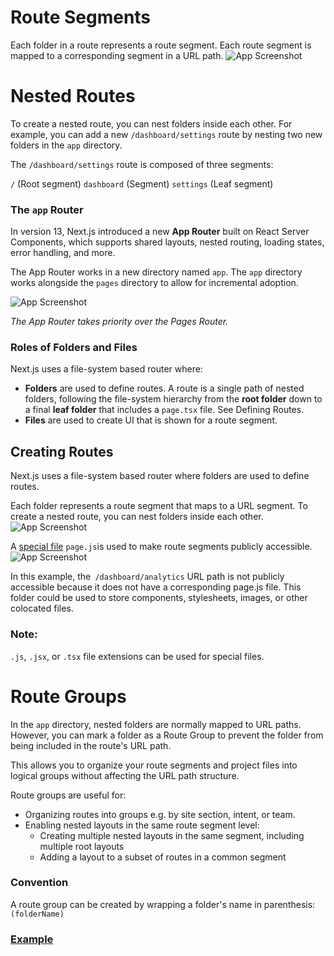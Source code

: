# Route Segments
Each folder in a route represents a route segment. Each route segment is mapped to a corresponding segment in a URL path.
![App Screenshot](https://nextjs.org/_next/image?url=%2Fdocs%2Fdark%2Froute-segments-to-path-segments.png&w=1920&q=75&dpl=dpl_DCtH3CdUprp1CVB8tivKY8y2wMuB)

# Nested Routes
To create a nested route, you can nest folders inside each other. For example, you can add a new `/dashboard/settings` route by nesting two new folders in the `app` directory.

The `/dashboard/settings` route is composed of three segments:

`/` (Root segment)
`dashboard` (Segment)
`settings` (Leaf segment)

### The `app` Router
In version 13, Next.js introduced a new **App Router** built on React Server Components, which supports shared layouts, nested routing, loading states, error handling, and more.

The App Router works in a new directory named `app`. The `app` directory works alongside the `pages` directory to allow for incremental adoption.

![App Screenshot](https://nextjs.org/_next/image?url=%2Fdocs%2Fdark%2Fnext-router-directories.png&w=1920&q=75&dpl=dpl_DCtH3CdUprp1CVB8tivKY8y2wMuB)

*The App Router takes priority over the Pages Router.*

### Roles of Folders and Files
Next.js uses a file-system based router where:

- **Folders** are used to define routes. A route is a single path of nested folders, following the file-system hierarchy from the **root folder** down to a final **leaf folder** that includes a `page.tsx` file. See Defining Routes.
- **Files** are used to create UI that is shown for a route segment.

## Creating Routes
Next.js uses a file-system based router where folders are used to define routes.

Each folder represents a route segment that maps to a URL segment. To create a nested route, you can nest folders inside each other.
![App Screenshot](https://nextjs.org/_next/image?url=%2Fdocs%2Fdark%2Froute-segments-to-path-segments.png&w=1920&q=75&dpl=dpl_DCtH3CdUprp1CVB8tivKY8y2wMuB)

A [special file](https://nextjs.org/docs/app/building-your-application/routing#file-conventions) `page.js`is used to make route segments publicly accessible.
![App Screenshot](https://nextjs.org/_next/image?url=%2Fdocs%2Fdark%2Fdefining-routes.png&w=1920&q=75&dpl=dpl_DCtH3CdUprp1CVB8tivKY8y2wMuB)

In this example, the` /dashboard/analytics` URL path is not publicly accessible because it does not have a corresponding page.js file. This folder could be used to store components, stylesheets, images, or other colocated files.

### Note:
`.js`, `.jsx`, or `.tsx` file extensions can be used for special files.

# Route Groups
In the `app` directory, nested folders are normally mapped to URL paths. However, you can mark a folder as a Route Group to prevent the folder from being included in the route's URL path.

This allows you to organize your route segments and project files into logical groups without affecting the URL path structure.

Route groups are useful for:

- Organizing routes into groups e.g. by site section, intent, or team.
- Enabling nested layouts in the same route segment level:
    - Creating multiple nested layouts in the same segment, including multiple root layouts
    - Adding a layout to a subset of routes in a common segment

### Convention
A route group can be created by wrapping a folder's name in parenthesis: `(folderName)`

### [Example](https://nextjs.org/docs/app/building-your-application/routing/route-groups#organize-routes-without-affecting-the-url-path)